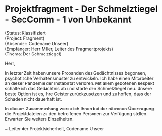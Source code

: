 # Projektfragment - Der Schmelztiegel - SecComm - 1 von Unbekannt

(Status: Klassifiziert)  
(Project: Fragment)  
(Absender: Codename Unseer)  
(Empfänger: Herr Miller, Leiter des Fragmentprojekts)  
(Thema: Der Schmelztiegel)  

Herr,

In letzter Zeit haben unsere Probanden des Gedächtnisses begonnen, psychotische Verhaltensmuster zu entwickeln. Ich habe einen Mitarbeiter an dieser Pandemie der Instabilität verloren. Mit allem gebotenen Respekt schalte ich das Gedächtnis ab und starte den Schmelztiegel neu. Unsere beste Option ist es, ihre Geister zurückzusetzen und zu hoffen, dass der Schaden nicht dauerhaft ist.

In diesem Zusammenhang werde ich Ihnen bei der nächsten Übertragung die Projektdateien zu den betroffenen Personen zur Verfügung stellen. Erwarten Sie weitere Einzelheiten.

~ Leiter der Projektsicherheit, Codename Unseer
